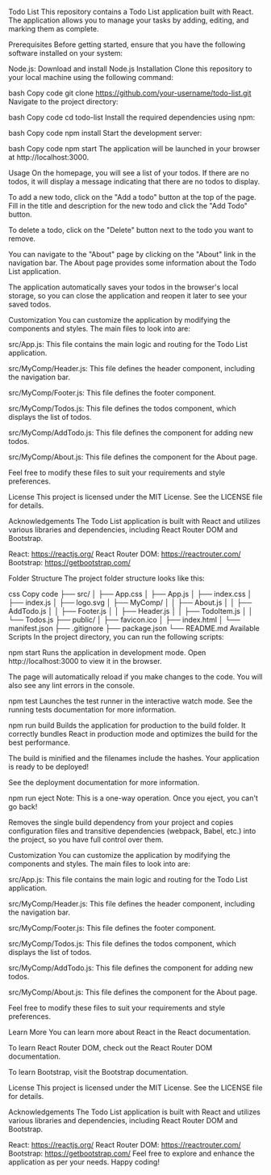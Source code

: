Todo List
This repository contains a Todo List application built with React. The application allows you to manage your tasks by adding, editing, and marking them as complete.

Prerequisites
Before getting started, ensure that you have the following software installed on your system:

Node.js: Download and install Node.js
Installation
Clone this repository to your local machine using the following command:

bash
Copy code
git clone https://github.com/your-username/todo-list.git
Navigate to the project directory:

bash
Copy code
cd todo-list
Install the required dependencies using npm:

bash
Copy code
npm install
Start the development server:

bash
Copy code
npm start
The application will be launched in your browser at http://localhost:3000.

Usage
On the homepage, you will see a list of your todos. If there are no todos, it will display a message indicating that there are no todos to display.

To add a new todo, click on the "Add a todo" button at the top of the page. Fill in the title and description for the new todo and click the "Add Todo" button.

To delete a todo, click on the "Delete" button next to the todo you want to remove.

You can navigate to the "About" page by clicking on the "About" link in the navigation bar. The About page provides some information about the Todo List application.

The application automatically saves your todos in the browser's local storage, so you can close the application and reopen it later to see your saved todos.

Customization
You can customize the application by modifying the components and styles. The main files to look into are:

src/App.js: This file contains the main logic and routing for the Todo List application.

src/MyComp/Header.js: This file defines the header component, including the navigation bar.

src/MyComp/Footer.js: This file defines the footer component.

src/MyComp/Todos.js: This file defines the todos component, which displays the list of todos.

src/MyComp/AddTodo.js: This file defines the component for adding new todos.

src/MyComp/About.js: This file defines the component for the About page.

Feel free to modify these files to suit your requirements and style preferences.

License
This project is licensed under the MIT License. See the LICENSE file for details.

Acknowledgements
The Todo List application is built with React and utilizes various libraries and dependencies, including React Router DOM and Bootstrap.

React: https://reactjs.org/
React Router DOM: https://reactrouter.com/
Bootstrap: https://getbootstrap.com/


Folder Structure
The project folder structure looks like this:

css
Copy code
├── src/
│   ├── App.css
│   ├── App.js
│   ├── index.css
│   ├── index.js
│   ├── logo.svg
│   ├── MyComp/
│   │   ├── About.js
│   │   ├── AddTodo.js
│   │   ├── Footer.js
│   │   ├── Header.js
│   │   ├── TodoItem.js
│   │   └── Todos.js
├── public/
│   ├── favicon.ico
│   ├── index.html
│   └── manifest.json
├── .gitignore
├── package.json
└── README.md
Available Scripts
In the project directory, you can run the following scripts:

npm start
Runs the application in development mode.
Open http://localhost:3000 to view it in the browser.

The page will automatically reload if you make changes to the code.
You will also see any lint errors in the console.

npm test
Launches the test runner in the interactive watch mode.
See the running tests documentation for more information.

npm run build
Builds the application for production to the build folder.
It correctly bundles React in production mode and optimizes the build for the best performance.

The build is minified and the filenames include the hashes.
Your application is ready to be deployed!

See the deployment documentation for more information.

npm run eject
Note: This is a one-way operation. Once you eject, you can't go back!

Removes the single build dependency from your project and copies configuration files and transitive dependencies (webpack, Babel, etc.) into the project, so you have full control over them.

Customization
You can customize the application by modifying the components and styles. The main files to look into are:

src/App.js: This file contains the main logic and routing for the Todo List application.

src/MyComp/Header.js: This file defines the header component, including the navigation bar.

src/MyComp/Footer.js: This file defines the footer component.

src/MyComp/Todos.js: This file defines the todos component, which displays the list of todos.

src/MyComp/AddTodo.js: This file defines the component for adding new todos.

src/MyComp/About.js: This file defines the component for the About page.

Feel free to modify these files to suit your requirements and style preferences.

Learn More
You can learn more about React in the React documentation.

To learn React Router DOM, check out the React Router DOM documentation.

To learn Bootstrap, visit the Bootstrap documentation.

License
This project is licensed under the MIT License. See the LICENSE file for details.

Acknowledgements
The Todo List application is built with React and utilizes various libraries and dependencies, including React Router DOM and Bootstrap.

React: https://reactjs.org/
React Router DOM: https://reactrouter.com/
Bootstrap: https://getbootstrap.com/
Feel free to explore and enhance the application as per your needs. Happy coding!
